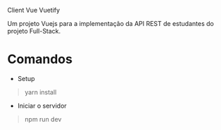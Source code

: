 Client Vue Vuetify

Um projeto Vuejs para a implementação da API REST de estudantes do projeto Full-Stack.

# Comandos
- Setup
> yarn install

- Iniciar o servidor
> npm run dev
